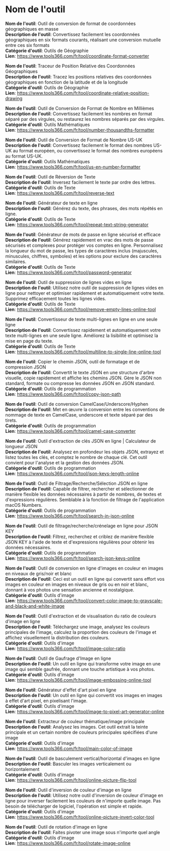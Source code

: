 # Nom de l'outil

**Nom de l'outil**: Outil de conversion de format de coordonnées géographiques en masse  
**Description de l'outil**: Convertissez facilement les coordonnées géographiques en six formats courants, réalisant une conversion mutuelle entre ces six formats  
**Catégorie d'outil**: Outils de Géographie  
**Lien**: https://www.tools366.com/fr/tool/coordinate-format-converter


**Nom de l'outil**: Traceur de Position Relative des Coordonnées Géographiques  
**Description de l'outil**: Tracez les positions relatives des coordonnées géographiques en fonction de la latitude et de la longitude  
**Catégorie d'outil**: Outils de Géographie  
**Lien**: https://www.tools366.com/fr/tool/coordinate-relative-position-drawing


**Nom de l'outil**: Outil de Conversion de Format de Nombre en Millièmes  
**Description de l'outil**: Convertissez facilement les nombres en format séparé par des virgules, ou restaurez les nombres séparés par des virgules.  
**Catégorie d'outil**: Outils Mathématiques  
**Lien**: https://www.tools366.com/fr/tool/number-thousandths-formatter


**Nom de l'outil**: Outil de Conversion de Format de Nombre US-UK  
**Description de l'outil**: Convertissez facilement le format des nombres US-UK au format européen, ou convertissez le format des nombres européens au format US-UK.  
**Catégorie d'outil**: Outils Mathématiques  
**Lien**: https://www.tools366.com/fr/tool/us-en-number-formatter


**Nom de l'outil**: Outil de Réversion de Texte  
**Description de l'outil**: Inversez facilement le texte par ordre des lettres.  
**Catégorie d'outil**: Outils de Texte  
**Lien**: https://www.tools366.com/fr/tool/reverse-text


**Nom de l'outil**: Générateur de texte en ligne  
**Description de l'outil**: Générez du texte, des phrases, des mots répétés en ligne.  
**Catégorie d'outil**: Outils de Texte  
**Lien**: https://www.tools366.com/fr/tool/repeat-text-string-generator


**Nom de l'outil**: Générateur de mots de passe en ligne sécurisé et efficace  
**Description de l'outil**: Générez rapidement en vrac des mots de passe sécurisés et complexes pour protéger vos comptes en ligne. Personnalisez la longueur du mot de passe, les types de caractères inclus (majuscules, minuscules, chiffres, symboles) et les options pour exclure des caractères similaires.  
**Catégorie d'outil**: Outils de Texte  
**Lien**: https://www.tools366.com/fr/tool/password-generator


**Nom de l'outil**: Outil de suppression de lignes vides en ligne  
**Description de l'outil**: Utilisez notre outil de suppression de lignes vides en ligne pour nettoyer et optimiser rapidement et automatiquement votre texte. Supprimez efficacement toutes les lignes vides.  
**Catégorie d'outil**: Outils de Texte  
**Lien**: https://www.tools366.com/fr/tool/remove-empty-lines-online-tool


**Nom de l'outil**: Convertisseur de texte multi-lignes en ligne en une seule ligne  
**Description de l'outil**: Convertissez rapidement et automatiquement votre texte multi-lignes en une seule ligne. Améliorez la lisibilité et optimisez la mise en page du texte.  
**Catégorie d'outil**: Outils de Texte  
**Lien**: https://www.tools366.com/fr/tool/multiline-to-single-line-online-tool


**Nom de l'outil**: Copier le chemin JSON, outil de formatage et de compression JSON  
**Description de l'outil**: Convertit le texte JSON en une structure d'arbre visuelle, copie rapidement et affiche les chemins JSON. Gère le JSON non standard, formate ou compresse les données JSON en JSON standard.  
**Catégorie d'outil**: Outils de programmation  
**Lien**: https://www.tools366.com/fr/tool/copy-json-path


**Nom de l'outil**: Outil de conversion CamelCase/Underscore/Hyphen  
**Description de l'outil**: Met en œuvre la conversion entre les conventions de nommage de texte en CamelCase, underscore et texte séparé par des tirets.  
**Catégorie d'outil**: Outils de programmation  
**Lien**: https://www.tools366.com/fr/tool/camel-case-converter


**Nom de l'outil**: Outil d'extraction de clés JSON en ligne | Calculateur de longueur JSON  
**Description de l'outil**: Analysez en profondeur les objets JSON, extrayez et listez toutes les clés, et comptez le nombre de chaque clé. Cet outil convient pour l'analyse et la gestion des données JSON.  
**Catégorie d'outil**: Outils de programmation  
**Lien**: https://www.tools366.com/fr/tool/json-keys-length-online


**Nom de l'outil**: Outil de Filtrage/Recherche/Sélection JSON en ligne  
**Description de l'outil**: Capable de filtrer, rechercher et sélectionner de manière flexible les données nécessaires à partir de nombres, de textes et d'expressions régulières. Semblable à la fonction de filtrage de l'application macOS Numbers.  
**Catégorie d'outil**: Outils de programmation  
**Lien**: https://www.tools366.com/fr/tool/search-in-json-online


**Nom de l'outil**: Outil de filtrage/recherche/crénelage en ligne pour JSON KEY  
**Description de l'outil**: Filtrez, recherchez et criblez de manière flexible JSON KEY à l'aide de texte et d'expressions régulières pour obtenir les données nécessaires.  
**Catégorie d'outil**: Outils de programmation  
**Lien**: https://www.tools366.com/fr/tool/search-json-keys-online


**Nom de l'outil**: Outil de conversion en ligne d'images en couleur en images en niveaux de gris/noir et blanc  
**Description de l'outil**: Ceci est un outil en ligne qui convertit sans effort vos images en couleur en images en niveaux de gris ou en noir et blanc, donnant à vos photos une sensation ancienne et nostalgique.  
**Catégorie d'outil**: Outils d'image  
**Lien**: https://www.tools366.com/fr/tool/convert-color-image-to-grayscale-and-black-and-white-image


**Nom de l'outil**: Outil d'extraction et de visualisation du ratio de couleurs d'image en ligne  
**Description de l'outil**: Téléchargez une image, analysez les couleurs principales de l'image, calculez la proportion des couleurs de l'image et affichez visuellement la distribution des couleurs.  
**Catégorie d'outil**: Outils d'image  
**Lien**: https://www.tools366.com/fr/tool/image-color-ratio


**Nom de l'outil**: Outil de Gaufrage d'Image en ligne  
**Description de l'outil**: Un outil en ligne qui transforme votre image en une image qui semble gaufrée, donnant une touche artistique à vos photos.  
**Catégorie d'outil**: Outils d'image  
**Lien**: https://www.tools366.com/fr/tool/image-embossing-online-tool


**Nom de l'outil**: Générateur d'effet d'art pixel en ligne  
**Description de l'outil**: Un outil en ligne qui convertit vos images en images à effet d'art pixel, en pixelisant l'image.  
**Catégorie d'outil**: Outils d'image  
**Lien**: https://www.tools366.com/fr/tool/image-to-pixel-art-generator-online


**Nom de l'outil**: Extracteur de couleur thématique/image principale  
**Description de l'outil**: Analysez les images. Cet outil extrait la teinte principale et un certain nombre de couleurs principales spécifiées d'une image  
**Catégorie d'outil**: Outils d'image  
**Lien**: https://www.tools366.com/fr/tool/main-color-of-image


**Nom de l'outil**: Outil de basculement vertical/horizontal d'images en ligne  
**Description de l'outil**: Basculer les images verticalement ou horizontalement  
**Catégorie d'outil**: Outils d'image  
**Lien**: https://www.tools366.com/fr/tool/online-picture-flip-tool


**Nom de l'outil**: Outil d'inversion de couleur d'image en ligne  
**Description de l'outil**: Utilisez notre outil d'inversion de couleur d'image en ligne pour inverser facilement les couleurs de n'importe quelle image. Pas besoin de télécharger de logiciel, l'opération est simple et rapide.  
**Catégorie d'outil**: Outils d'image  
**Lien**: https://www.tools366.com/fr/tool/online-picture-invert-color-tool


**Nom de l'outil**: Outil de rotation d'image en ligne  
**Description de l'outil**: Faites pivoter une image sous n'importe quel angle  
**Catégorie d'outil**: Outils d'image  
**Lien**: https://www.tools366.com/fr/tool/rotate-image-online


